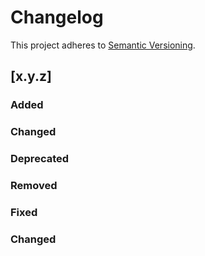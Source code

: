 # Changelog

This project adheres to [Semantic Versioning](https://semver.org).

## [x.y.z]

### Added

### Changed

### Deprecated

### Removed

### Fixed

### Changed

